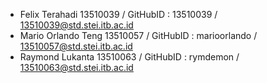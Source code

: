 - Felix Terahadi 13510039 / GitHubID : 13510039 / 13510039@std.stei.itb.ac.id
- Mario Orlando Teng 13510057 / GitHubID : marioorlando / 13510057@std.stei.itb.ac.id
- Raymond Lukanta 13510063 / GitHubID : rymdemon / 13510063@std.stei.itb.ac.id